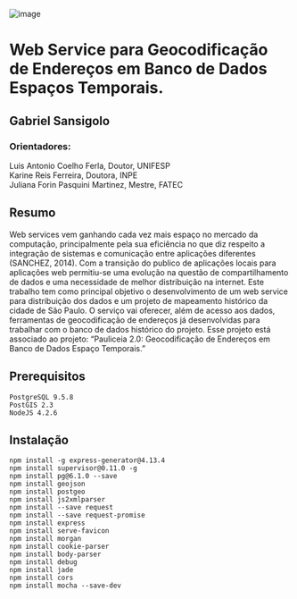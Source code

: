 ![image](https://raw.githubusercontent.com/GSansigolo/PauliceiaAPI/master/logo.png)
# Web Service para Geocodificação de Endereços em Banco de Dados Espaços Temporais.

## Gabriel Sansigolo<br>

### Orientadores:

Luis Antonio Coelho Ferla, Doutor, UNIFESP<br>
Karine Reis Ferreira, Doutora, INPE<br>
Juliana Forin Pasquini Martinez, Mestre, FATEC<br>

## Resumo

Web services vem ganhando cada vez mais espaço no mercado da computação, principalmente pela sua eficiência no que diz respeito a integração de sistemas e comunicação entre aplicações diferentes (SANCHEZ, 2014). Com a transição do publico de aplicações locais para aplicações web permitiu-se uma evolução na questão de compartilhamento de dados e uma necessidade de melhor distribuição na internet. Este trabalho tem como principal objetivo o desenvolvimento de um web service para distribuição dos dados e um projeto de mapeamento histórico da cidade de São Paulo. O serviço vai oferecer, além de acesso aos dados, ferramentas de geocodificação de endereços já desenvolvidas para trabalhar com o banco de dados histórico do projeto. Esse projeto está associado ao projeto: “Pauliceia 2.0: Geocodificação de Endereços em Banco de Dados Espaço Temporais.”

## Prerequisitos

```
PostgreSQL 9.5.8
PostGIS 2.3
NodeJS 4.2.6

```
## Instalação


```
npm install -g express-generator@4.13.4
npm install supervisor@0.11.0 -g
npm install pg@6.1.0 --save
npm install geojson
npm install postgeo
npm install js2xmlparser
npm install --save request
npm install --save request-promise
npm install express
npm install serve-favicon
npm install morgan
npm install cookie-parser
npm install body-parser
npm install debug
npm install jade
npm install cors
npm install mocha --save-dev

```
